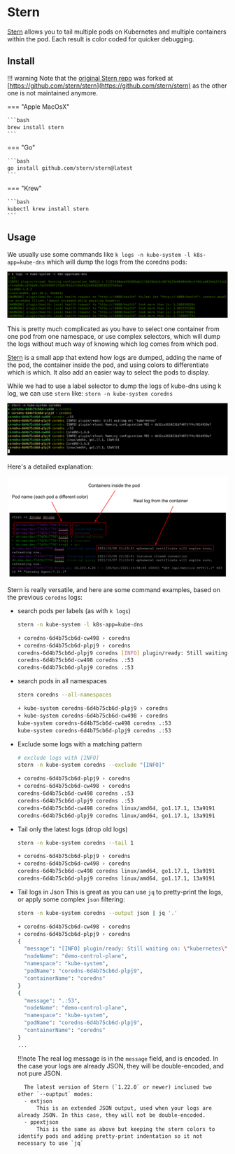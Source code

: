 # Stern

[Stern](https://github.com/stern/stern) allows you to tail multiple pods on Kubernetes and multiple containers within the pod. Each result is color coded for quicker debugging.

## Install

!!! warning
    Note that the [original Stern repo](https://github.com/wercker/stern) was forked at [https://github.com/stern/stern](https://github.com/stern/stern) as the other one is not maintained anymore.

=== "Apple MacOsX"

    ```bash
    brew install stern
    ```

=== "Go"

    ```bash
    go install github.com/stern/stern@latest
    ```

=== "Krew"

    ```bash
    kubectl krew install stern
    ```

## Usage

We usually use some commands like `k logs -n kube-system -l k8s-app=kube-dns` which will dump the logs from the coredns pods:

![kubectl logs](img/stern-k-logs.png)

This is pretty much complicated as you have to select one container from one pod from one namespace, or use complex selectors, which will dump the logs without much way of knowing which log comes from which pod.

[Stern](https://github.com/stern/stern) is a small app that extend how logs are dumped, adding the name of the pod, the container inside the pod, and using colors to differentiate which is which. It also add an easier way to select the pods to display.

While we had to use a label selector to dump the logs of kube-dns using k log, we can use `stern` like: `stern -n kube-system coredns`

![stern -n kube-system coredns](img/stern-coredns.png)

Here's a detailed explanation:

![stern detailed](img/stern-detailed.png)

Stern is really versatile, and here are some command examples, based on the previous `coredns` logs:

- search pods per labels (as with `k logs`)
    ```bash
    stern -n kube-system -l k8s-app=kube-dns
    ```
    ```bash
    + coredns-6d4b75cb6d-cw498 › coredns
    + coredns-6d4b75cb6d-plpj9 › coredns
    coredns-6d4b75cb6d-plpj9 coredns [INFO] plugin/ready: Still waiting on: "kubernetes"
    coredns-6d4b75cb6d-cw498 coredns .:53
    coredns-6d4b75cb6d-plpj9 coredns .:53
    ```
- search pods in all namespaces
    ```bash
    stern coredns --all-namespaces
    ```
    ```bash
    + kube-system coredns-6d4b75cb6d-plpj9 › coredns
    + kube-system coredns-6d4b75cb6d-cw498 › coredns
    kube-system coredns-6d4b75cb6d-cw498 coredns .:53
    kube-system coredns-6d4b75cb6d-plpj9 coredns .:53
    ```
- Exclude some logs with a matching pattern
    ```bash
    # exclude logs with [INFO]
    stern -n kube-system coredns --exclude "[INFO]"
    ```
    ```bash
    + coredns-6d4b75cb6d-plpj9 › coredns
    + coredns-6d4b75cb6d-cw498 › coredns
    coredns-6d4b75cb6d-cw498 coredns .:53
    coredns-6d4b75cb6d-plpj9 coredns .:53
    coredns-6d4b75cb6d-cw498 coredns linux/amd64, go1.17.1, 13a9191
    coredns-6d4b75cb6d-plpj9 coredns linux/amd64, go1.17.1, 13a9191
    ```
- Tail only the latest logs (drop old logs)
    ```bash
    stern -n kube-system coredns --tail 1
    ```
    ```bash
    + coredns-6d4b75cb6d-plpj9 › coredns
    + coredns-6d4b75cb6d-cw498 › coredns
    coredns-6d4b75cb6d-cw498 coredns linux/amd64, go1.17.1, 13a9191
    coredns-6d4b75cb6d-plpj9 coredns linux/amd64, go1.17.1, 13a9191
    ```
- Tail logs in Json
    This is great as you can use `jq` to pretty-print the logs, or apply some complex `json` filtering:
    ```bash
    stern -n kube-system coredns --output json | jq '.'
    ```
    ```bash
    + coredns-6d4b75cb6d-cw498 › coredns
    + coredns-6d4b75cb6d-plpj9 › coredns
    {
      "message": "[INFO] plugin/ready: Still waiting on: \"kubernetes\"",
      "nodeName": "demo-control-plane",
      "namespace": "kube-system",
      "podName": "coredns-6d4b75cb6d-plpj9",
      "containerName": "coredns"
    }
    {
      "message": ".:53",
      "nodeName": "demo-control-plane",
      "namespace": "kube-system",
      "podName": "coredns-6d4b75cb6d-plpj9",
      "containerName": "coredns"
    }
    ...
    ```

    !!!note 
        The real log message is in the `message` field, and is encoded. In the case your logs are already JSON, they will be double-encoded, and not pure JSON.

        The latest version of Stern (`1.22.0` or newer) inclused two other `--ouptput` modes: 
        - extjson
            This is an extended JSON output, used when your logs are already JSON. In this case, they will not be double-encoded.
        - ppextjson
            This is the same as above but keeping the stern colors to identify pods and adding pretty-print indentation so it not necessary to use `jq`
